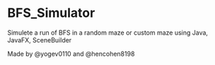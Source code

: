 # BFS_Simulator
Simulete a run of BFS in a random maze or custom maze using Java, JavaFX, SceneBuilder

Made by @yogev0110 and @hencohen8198
